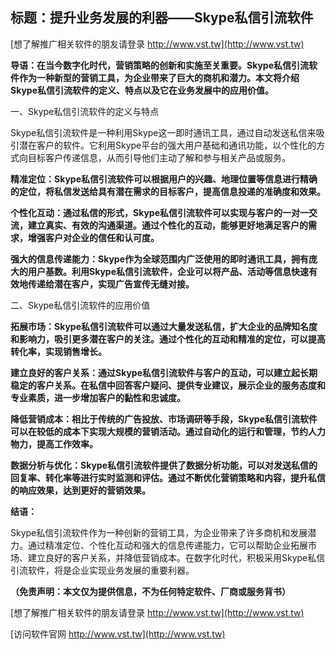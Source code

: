 ## **标题：提升业务发展的利器——Skype私信引流软件**

[想了解推广相关软件的朋友请登录 http://www.vst.tw](http://www.vst.tw)

**导语：在当今数字化时代，营销策略的创新和实施至关重要。Skype私信引流软件作为一种新型的营销工具，为企业带来了巨大的商机和潜力。本文将介绍Skype私信引流软件的定义、特点以及它在业务发展中的应用价值。**

一、Skype私信引流软件的定义与特点

Skype私信引流软件是一种利用Skype这一即时通讯工具，通过自动发送私信来吸引潜在客户的软件。它利用Skype平台的强大用户基础和通讯功能，以个性化的方式向目标客户传递信息，从而引导他们主动了解和参与相关产品或服务。

**精准定位：Skype私信引流软件可以根据用户的兴趣、地理位置等信息进行精确的定位，将私信发送给具有潜在需求的目标客户，提高信息投递的准确度和效果。**

**个性化互动：通过私信的形式，Skype私信引流软件可以实现与客户的一对一交流，建立真实、有效的沟通渠道。通过个性化的互动，能够更好地满足客户的需求，增强客户对企业的信任和认可度。**

**强大的信息传递能力：Skype作为全球范围内广泛使用的即时通讯工具，拥有庞大的用户基数。利用Skype私信引流软件，企业可以将产品、活动等信息快速有效地传递给潜在客户，实现广告宣传无缝对接。**

二、Skype私信引流软件的应用价值

**拓展市场：Skype私信引流软件可以通过大量发送私信，扩大企业的品牌知名度和影响力，吸引更多潜在客户的关注。通过个性化的互动和精准的定位，可以提高转化率，实现销售增长。**

**建立良好的客户关系：通过Skype私信引流软件与客户的互动，可以建立起长期稳定的客户关系。在私信中回答客户疑问、提供专业建议，展示企业的服务态度和专业素质，进一步增加客户的黏性和忠诚度。**

**降低营销成本：相比于传统的广告投放、市场调研等手段，Skype私信引流软件可以在较低的成本下实现大规模的营销活动。通过自动化的运行和管理，节约人力物力，提高工作效率。**

**数据分析与优化：Skype私信引流软件提供了数据分析功能，可以对发送私信的回复率、转化率等进行实时监测和评估。通过不断优化营销策略和内容，提升私信的响应效果，达到更好的营销效果。**

**结语：**

Skype私信引流软件作为一种创新的营销工具，为企业带来了许多商机和发展潜力。通过精准定位、个性化互动和强大的信息传递能力，它可以帮助企业拓展市场、建立良好的客户关系，并降低营销成本。在数字化时代，积极采用Skype私信引流软件，将是企业实现业务发展的重要利器。

**（免责声明：本文仅为提供信息，不为任何特定软件、厂商或服务背书）**

[想了解推广相关软件的朋友请登录 http://www.vst.tw](http://www.vst.tw)


[访问软件官网 http://www.vst.tw](http://www.vst.tw)
